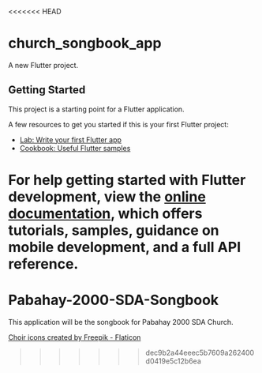 <<<<<<< HEAD
# church_songbook_app

A new Flutter project.

## Getting Started

This project is a starting point for a Flutter application.

A few resources to get you started if this is your first Flutter project:

- [Lab: Write your first Flutter app](https://docs.flutter.dev/get-started/codelab)
- [Cookbook: Useful Flutter samples](https://docs.flutter.dev/cookbook)

For help getting started with Flutter development, view the
[online documentation](https://docs.flutter.dev/), which offers tutorials,
samples, guidance on mobile development, and a full API reference.
=======
# Pabahay-2000-SDA-Songbook
This application will be the songbook for Pabahay 2000 SDA Church.

<a href="https://www.flaticon.com/free-icons/choir" title="choir icons">Choir icons created by Freepik - Flaticon</a>
>>>>>>> dec9b2a44eeec5b7609a262400d0419e5c12b6ea
